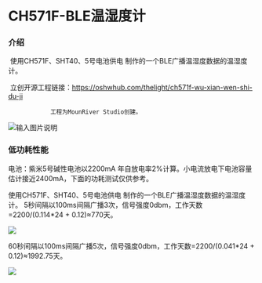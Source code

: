 # CH571F-BLE温湿度计

### 介绍

​		使用CH571F、SHT40、5号电池供电 制作的一个BLE广播温湿度数据的温湿度计。

​		立创开源工程链接：https://oshwhub.com/thelight/ch571f-wu-xian-wen-shi-du-ji

                工程为MounRiver Studio创建。

![输入图片说明](https://gitee.com/keleLight/ch571-f-ble-hygrometer/blob/master/%E5%9B%BE%E7%89%87/1%E5%88%86%E9%92%9F%E9%97%B4%E9%9A%94.jpg "在这里输入图片标题")

### 低功耗性能

电池：紫米5号碱性电池以2200mA 年自放电率2%计算。小电流放电下电池容量估计接近2400mA，下面的功耗测试仅供参考。

使用CH571F、SHT40、5号电池供电 制作的一个BLE广播温湿度数据的温湿度计。
5秒间隔以100ms间隔广播3次，信号强度0dbm，工作天数=2200/(0.114\*24 + 0.12)≈770天。

![](5秒间隔.jpg)



60秒间隔以100ms间隔广播5次，信号强度0dbm，工作天数=2200/(0.041\*24 + 0.12)≈1992.75天。

![](1分钟间隔.jpg)

